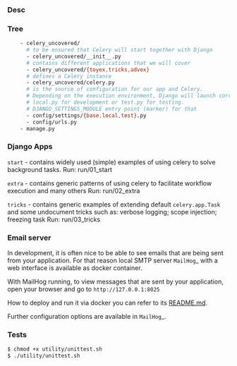 ### Desc



### Tree

```sh
    - celery_uncovered/
      # to be ensured that Celery will start together with Django
      - celery_uncovered/__init__.py
      # contains different applications that we will cover
      - celery_uncovered/{toyex,tricks,advex}
      # defines a Celery instance
      - celery_uncovered/celery.py
      # is the source of configuration for our app and Celery.
      # Depending on the execution environment, Django will launch corresponding settings:
      # local.py for development or test.py for testing.
      # DJANGO_SETTINGS_MODULE entry point (marker) for that
      - config/settings/{base,local,test}.py
      - config/urls.py
    - manage.py
```


### Django Apps
`start` - contains widely used (simple) examples of using celery to solve background tasks.
Run: run/01_start

`extra` - contains generic patterns of using celery to facilitate workflow execution and many others
Run: run/02_extra

`tricks` - contains generic examples of extending default ```celery.app.Task``` and some undocument tricks such as: verbose logging; scope injection; freezing task
Run: run/03_tricks

### Email server

In development, it is often nice to be able to see emails that are being sent from your application. For that reason local SMTP server `MailHog`_ with a web interface is available as docker container.


With MailHog running, to view messages that are sent by your application, open your browser and go to ``http://127.0.0.1:8025``

How to deploy and run it via docker you can refer to its [README.md](docker/mailhog/README.md).

Further configuration options are available in `MailHog`_.


### Tests
```sh
$ chmod +x utility/unittest.sh
$ ./utility/unittest.sh
```
